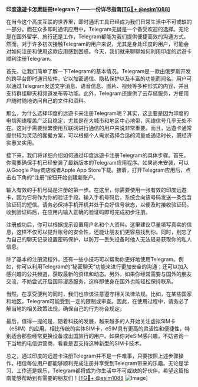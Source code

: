 **印度遠遊卡怎麽註冊telegram？——一份详尽指南[[TG💪+ @esim1088](https://t.me/s/esim1088)]**

在当今这个高度互联的世界里，即时通讯工具已经成为我们日常生活中不可或缺的一部分。而在众多即时通讯应用中，Telegram无疑是一个备受欢迎的选择。无论是在国外留学、旅行还是工作，Telegram都能为我们提供便捷高效的沟通方式。然而，对于许多初次接触Telegram的用户来说，尤其是身处印度的用户，可能会对如何注册和使用这款应用感到困惑。今天，我们就来聊聊如何利用印度的远遊卡顺利注册Telegram。

首先，让我们简单了解一下Telegram的基本情况。Telegram是一款由俄罗斯开发的跨平台即时通讯软件，它以加密通信、隐私保护以及丰富的功能而闻名。用户可以通过Telegram发送文字消息、语音信息、图片、视频等多种形式的内容，并且支持群组聊天和频道发布等功能。此外，Telegram还提供了云存储服务，方便用户随时随地访问自己的文件和资料。

那么，为什么选择印度的远遊卡来注册Telegram呢？其实，这主要是因为印度的电信网络覆盖广泛且稳定，尤其是在大城市和地区中心地带，网络信号几乎无处不在。这对于需要频繁使用互联网进行通信的用户来说非常重要。而且，远遊卡通常提供较为灵活的套餐方案，可以根据个人需求选择合适的流量或通话时长，既经济实惠又实用。

接下来，我们将详细介绍如何通过印度远遊卡注册Telegram的具体步骤。首先，你需要确保手机已经安装了最新版本的Telegram应用程序。如果尚未安装，可以从Google Play商店或者Apple App Store下载。接着，打开Telegram应用后，点击右下角的“注册”按钮开始创建新账户。

输入有效的手机号码是注册的第一步。在这里，你需要使用一张有效的印度远遊卡，因为它将作为你的验证手段。输入手机号码后，系统会向该号码发送一条包含验证码的短信。请务必保持手机开机并处于良好信号状态，以便及时接收验证码。收到验证码后，在应用内输入正确的验证码即可完成初步注册。

注册成功后，你可以根据提示设置用户名和个人资料。这里建议尽量填写真实的信息，这样不仅可以提升账号的安全性，还能让朋友们更容易找到你。同时，别忘了为自己的聊天记录设置密码保护，以防万一丢失设备时他人无法轻易获取你的私人信息。

除了基本的注册流程外，还有一些小技巧可以帮助你更好地使用Telegram。例如，你可以利用Telegram的“秘密聊天”功能来进行更加安全的沟通；还可以加入感兴趣的公共频道，获取最新的资讯和动态。另外，如果你经常需要与国外的朋友交流，不妨尝试开启国际漫游服务，这样即使身在国外也能轻松保持联系。

当然，在享受便利的同时，我们也应该注意遵守相关法律法规。比如，在某些国家和地区，Telegram可能受到一定的限制或审查。因此，在使用过程中，请务必了解当地的相关政策法规，确保自己的行为符合规定。

最后，值得一提的是，随着科技的发展，越来越多的人开始关注虚拟SIM卡（eSIM）的应用。相比传统的实体SIM卡，eSIM具有更高的灵活性和便捷性，特别适合那些经常更换设备或出国旅行的用户。如果你对eSIM感兴趣，不妨咨询一下当地的电信运营商，看看是否支持这种新型的SIM卡技术。

总之，通过印度的远遊卡注册Telegram并不是一件难事，只要按照上述步骤操作，相信每位用户都能够顺利完成注册并享受到Telegram带来的乐趣。无论是学习、工作还是娱乐，Telegram都将成为你生活中不可或缺的好伙伴。希望这篇指南能够帮助到有需要的朋友们！[[TG💪+ @esim1088](https://t.me/s/esim1088) ![Image](https://i.postimg.cc/4NQfJmqS/Snipaste-2025-05-13-00-14-12.png)]
